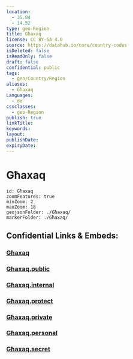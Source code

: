 ```yaml
---
location:
  - 35.84
  - 14.52
type: geo-Region
title: Għaxaq
license: CC BY-SA 4.0
source: https://datahub.io/core/country-codes
isDeleted: false
isReadOnly: false
draft: false
confidential: public
tags:
  - geo/Country/Region
aliases:
  - Għaxaq
Languages:
  - de
cssclasses:
  - geo-Region
publish: true
linkTitle:
keywords:
layout:
publishDate:
expiryDate:
---
```


# Għaxaq

```leaflet
id: Għaxaq
zoomFeatures: true 
minZoom: 2 
maxZoom: 18
geojsonFolder: ./Għaxaq/
markerFolder: ./Għaxaq/
```


## Confidential Links & Embeds: 

### [Għaxaq](/_Standards/Earth/Continent/Europe/Europe~South/Malta/Regions~Malta/Nofsinhar/counties~Nofsinhar/Għaxaq.md) 

### [Għaxaq.public](/_public/Earth/Continent/Europe/Europe~South/Malta/Regions~Malta/Nofsinhar/counties~Nofsinhar/Għaxaq.public.md) 

### [Għaxaq.internal](/_internal/Earth/Continent/Europe/Europe~South/Malta/Regions~Malta/Nofsinhar/counties~Nofsinhar/Għaxaq.internal.md) 

### [Għaxaq.protect](/_protect/Earth/Continent/Europe/Europe~South/Malta/Regions~Malta/Nofsinhar/counties~Nofsinhar/Għaxaq.protect.md) 

### [Għaxaq.private](/_private/Earth/Continent/Europe/Europe~South/Malta/Regions~Malta/Nofsinhar/counties~Nofsinhar/Għaxaq.private.md) 

### [Għaxaq.personal](/_personal/Earth/Continent/Europe/Europe~South/Malta/Regions~Malta/Nofsinhar/counties~Nofsinhar/Għaxaq.personal.md) 

### [Għaxaq.secret](/_secret/Earth/Continent/Europe/Europe~South/Malta/Regions~Malta/Nofsinhar/counties~Nofsinhar/Għaxaq.secret.md)

